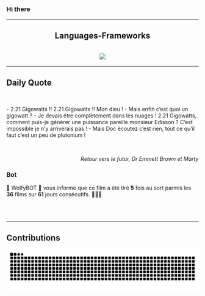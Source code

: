 ### Hi there
<hr/>
<h2 align="center">
 Languages-Frameworks
</h2>
<br/>
<div align="center">
 <a href="https://skillicons.dev">
  <img src="https://skillicons.dev/icons?i=python,django,html,css,bootstrap,javascript,github"/>
 </a>
</div>
<hr/>
<div>
 <h2>
  Daily Quote
 </h2>
 <br/>
 <div>
  <p id="quote">
   - 2.21 Gigowatts !! 2.21 Gigowatts !! Mon dieu !
- Mais enfin c’est quoi un gigowatt ?
- Je devais être complètement dans les nuages ! 2.21 Gigowatts, comment puis-je générer une puissance pareille monsieur Edisson ? C’est impossible je n’y arriverais pas !
- Mais Doc écoutez c’est rien, tout ce qu’il faut c’est un peu de plutonium !
  </p>
 </div>
 <br>
  <div align="right">
   <p id="movie" style="text-align: right; font-style: italic;">
    Retour vers le futur, Dr Emmett Brown et Marty
   </p>
  </div>
  <div>
   <h3>
    Bot
   </h3>
   <p id="bot">
    🤖 WolfyBOT 🤖 vous informe que ce film a été tiré <b>5</b> fois au sort parmis les <b>36</b> films sur <b>61</b> jours consécutifs. 🎲🎲🎲
   </p>
  </div>
  <br/>
 </br>
</div>
<hr/>
<div>
 <h2>
  Contributions
 </h2>
 <img alt="snake gif" src="https://github.com/Loupthevenin/Loupthevenin/blob/output/github-contribution-grid-snake-dark.svg"/>
</div>
